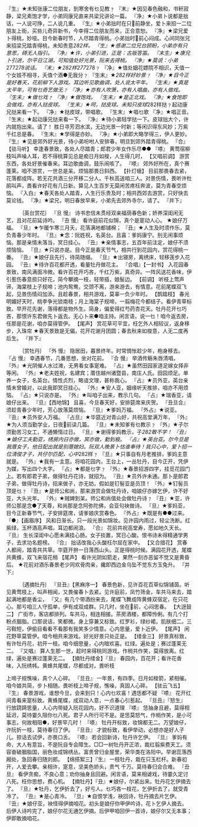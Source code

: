 <!-- { "loadSidebar": true } -->
『生』★未知张康二位朋友，到寒舍有乜见教﹖ 
『末』★因见春色融和，书轩寂静，梁兄素饱才学，小弟同康兄直来共梁兄讲论一篇。 
『净』★小弟卜说都是拙话，一人说可挣，二人说几重。 
『生』★小弟拙时在只前静坐，爱卜来招一二位朋友上街，买些儿奇异新书，今幸得二位朋友而来，正合意恕。 
『净』★梁兄爱卜得桃，妙哑。目今新春时节，人尽踏青得桃。小弟拙时前心闷成。心间同张兄来招梁兄踏青得桃，未知贵意*282样。 
『生』★感谢二位兄台顾盼，小弟亦有只意思，碍无人指引。 
『净』★许，小弟引进，正是：古版答笛。 
『末生』★康兄卜引进，尔平日江湖，可知值处好光景，阮来去得桃。 
『净』★莫说：小弟*277*278说话。 
『末』★*282样*277*278﹖ 
『净』★值处姻花嫖院不相识，夭值一个女妓不相寻，夭值个酒●无我分﹖ 
『生末』★*282样好妙景﹖ 
『净』★目今正是好春天，花前柳下人游戏。耳边听见歌曲调，处人说太平年。 
『生末』★真是太平年，可有乜奇艺做无﹖ 
『净』★亦有人吹箫，亦有人唱曲，亦有人做戏。 
『生末』★做乜戏﹖ 
『净』★做饱戏。 
『生末』★是正北戏。 
『净』★食饱即会做戏，亦有人挞皮球。 
『生末』★呵，挞皮球。未知只皮球*282样挞﹖起动康兄挞来看一下。 
『净』★挞皮球，带唱歌。 
『生末』★唱乜歌 
『净』★唱正音。 
『生末』★起动康兄挞来看一下。 
『净』★待小弟轻学挞一下。皮球拙大个，许内就抱出来。请了！ 胜日寻芳泗水滨，无边光景一时新；等闲识得东风妙；万紫千红总是春。 
『生末』★学得是亦妙。 
『净』★小弟即大略学得三，伊人更妙。 
『生』★见是郊外好光景，待小弟吩咐人安排春，明旦到郊外踏青得桃。 
『合』【驻马听】  幸逢春景致，各处人尽踏青；郎君少年女作乐尽●● 
『嗏』 黄莺宿柳枝叫声噪人耳，若不得桃算见总是痴日月如梭，人生得几时， 
【又唱前调】  游赏东西，各处好景催春来。耳边歌曲调，鼓乐闹咳了。 
『嗏』 郊外好所在，真个赛蓬莱。咱不游赏，一世总是呆。烦恼那畏日斜西。 
【扑灯蛾】  目前那畏春去紧，花落都成阵。若无花共酒三分开移二分人。千秋高送咱三人。对景伤情，畏听许杜鹃叫声，畏看许好花有几日新。算见人生百岁无莫闲苦疼枉奔波，莫为青春空烦恼。 
『入白』★春天各处人踏青，人生行乐贵及时；相共西郊去游赏，只好快去莫论钱。 
『净』★梁兄，明日春放早来，小弟先去郊外寺尔，请了。 
『并下』 

　　　｛英台赏花｝ 
『旦 慢』 诗书忠信未贯经双亲福荫春色新；娇养深闺闲无艺，且对花前延诗吟。 
『丑 慢』 看许庭前花似锦，真个是寔动人心。 
★娘仔万福。 
『旦』★乍暖乍寒三月夭，花落满地都铺棉； 
『丑』★人生及时须作乐，莫负青春少年时。 
『旦』★念：阮姓祝，名英台。且喜：爹妈康宁。别无闲事烦恼。那是亲情未落当，冥日挂心。 
『丑』★亲情事志，五百年前注定，娘仔不须烦恼恼。 
『旦』★只说亦是。目今正是春天节气，相共行到花园内，赏花得桃一番。 
『丑』★娘仔且先行，待简随缀。 
『旦』★出寝房，离绣床，轻移莲步入花园。 
『丑』★待许百花都开透，看量牡丹做花主。 
『合唱』【一封书】  入花园春景致，南风满面冷微。看许百花开巧吝，千红万紫，真奇异。一阵风送花香味，伊引惹伤春意掠只好花，简今攀摘一枝，轻带插，娘髻边。 
【前调】  听枝上莺声谛，海棠枝上子规啼；池内鸳鸯，交颈不离，游来游去，有情意。花前尾蝶双飞起，见景伤情闷加添。且趁春景，相共游戏，莫辜一负少年时。 
【鹊踏枝】  春光明媚好天时，桃李争光锁南枝；月上海棠子规啼，一翦梅花今都结子。看伊青草标致。早开花先谢，落得都是物外生。简身，偏爱得红芍药杏花天。牡丹花开乜巧吝，那恨许东君做先卜返去。无心卜来●咱主持。闲言语，说一乜！咱今返去房，任那是花谢，咱亦莫得管伊。 
【尾声】   赏花草可平宜，枉乞外人相较议，返身移步，入珠帘 
★春天景致是无偏，花开花谢月团圆；春去秋来如梭意，人无二度再后生。 
『并下』 


　　　｛赏牡丹｝ 
『外 慢』 隐居田，暮景终年。时常惆怅趁少年，枹身移去。 
『占 慢』 幸遇春节，几番思想，坐对花前。 
『合 慢』 举酒传觞朱唇清唱， 
『外』★光阴催人水过滩，无男看女事寔难。 
『占』★虽然田园家道足嫁女择非等闲。 
『外』★老夫姓祝，名建宾；厝住越州诸暨县，南庄人氏。田园烦足。单养一女子，名英台。情性贞烈，略谙文理，甚称我心。 
『占』★员外亚，英台亲情未曾婚对，以此我即冥日挂心。 
『外』★安人亚，姻缘听天推排，咱亦不用烦恼。 
『占』★只说亦是。 
『外』★叫咱子出来，教示几句。 
『占』★瑞香亚，请娘仔出来。 
『旦』【西地锦】  且喜，今旦春天好，安排筵席来庆贺。 
『丑旦合』 须趁青春少年时，芳心放落莫烦恼。 
『旦』★爹妈万福。 
『外占』★说亚。 
『丑』★员外安人万福。 
『占旦』★华筵近对青山好，共祝高堂满万年， 
『外』★为人须当勤学业，日夜前读几篇。 
『旦』★未知爹有乜教示﹖ 
『外』★子尔须勤苦习女工，不通懒惰过日。 
『旦』★谢得爹妈教示，子*282敢不学！ 
『丑』★娘仔工夫勤亚，绣房内日亦做，冥亦做，勤到极。 
『占』★英台亚。尔今旦是我厝女子，他日配出就是别厝媳妇。阮双人晚景卜怙谁奉待！我只心中，爱卜招一位清俊才子，共仔尔匹配，心中*282样﹖ 
『旦』★只事自有月老推排，爹妈主意就是。 
『外』★我有一主意。将咱花园内，王台上，一丛牡丹，目今正开，凭伊为媒，写出四个大字。 
『占』★都是乜字﹖ 
『外』★春景招游四字，挂觅花园门上。若有郎君子弟，做得牡丹花诗，就招为。 
『丑』★员外许未通。那卜是郎君子弟，做得牡丹诗，招来做子，亦无妨。假如是钉髻亚是员顶！ 
『外』★钉髻员顶是乜﹖ 
『丑』★是师公和尚，那来游赏会做牡丹诗，咱娘仔亦嫁乞伊，许不好亚，大头光年。 
『外』★贼婢到呆。师公和尚值处会做牡丹诗﹖ 
『丑』★亚，许师公那是念●了天尊，和尚那是念阿弥陀佛，会亚句袂做诗。 
『旦』★爹妈亚，目今正新春节气，子安排筵席，请爹娘庆赏春色。 
『外占』★既是有●●过来。 
『●』【画眉序】  风和日渐长。只一段光景如锦妆。见许园内雨过，轻尘洗断。红紫绿，玉杯酒高声唱，耳边都闹浪。 
『合』 花前共祝高堂寿，愿如地久天长。 
『旦』 生长深闺中心愿未满挂心肠。女子掞置，冥日心酸。恨书诗未得精通学男子，去求功名题榜。 
『合』 拙话改我心头酸枉尔屈在家中。 
【又合措花】  赏春人都闹，踏青共共草。华筵开拚一日落西山头。正是得桃时候。满园花开透，尾蝶共黄蜂，双飞来宿花梢 
【尾声】  看许光阴如箭走，果然一刻亦恶留不觉又是黄昏后。 
★花前对酒乐春景老少同欢骨肉亲，纔即西边金乌坠不觉东方玉兔升。 『并下』 


　　　｛遇摘牡丹｝ 
『旦丑』【黑麻序一】  春景色新，见许百花百草似锦铺茵。听见黄莺枝上，叫声相闻，又畏催春卜去紧。见许庭前，凤竹筛金，车共马来去，踏起满地都是香尘， 
『又』有几个带酒纷来去，尾蝶飞舞成阵黄蜂双宿定，在只花心。那亏咱三人守孤单，伊有成双成群。只几时，坐在前，心闷思春。 
【大迓鼓二】 广街市，客店都排列。车共马，相连相接。茶房酒楼，都障怜俐。有几个打粉点胭脂。口那说话，笑都微。身上穿兼又标致。红罗衫，绿纱裙，肌肤细二。三弓鞋短，伊偷目看看不看那有我笑多少情意。心内思量，爱卜近伊。 
【尾声】 闲花野草莫管伊。咱今相共来游戏。好光好景只处正是。 
【缕金三】 好景真标致，有许牡丹花，初开一枝。咱今细思量，心内暗欢喜。红绿。遍处是；赛过蓬莱无二。 
『又唱』 算人生那一世，趁时来得桃同游戏。作梢共作笑，莫得放离。红绿，遍处是赛过蓬莱无二。 
【摘牡丹缕金】『旦』 春园内，百花开；看许花香味，入阮绣帏。黄蜂共尾蝶，尽都成对。畏听枝 

上啼子规憔噪，真个人心碎。 
『旦丑』 一年景，有四季。日月如梭箭，紧相催。咱今娘共简，步卜相随。畏听枝上啼子规，憔噪，真固人心碎。 
【驻云飞五】『生』 春景游戏，谁想今旦，会来到只！心内乜欢喜！遇恁都不疑 
『嗏』 花开红间青看来寔标致。黄蜂尾蝶，成双动人意，一点春心引惹起。 
『旦丑』『怒生』 行放跷踦思量，人心内带疑入阮花园内，好不识道理 
『嗏』 恁抽身且避，莫得相延迟，莫待霎久阻你乜八死。君子人所行可不是。是恁莫怒气，作梢作笑，是小可事志，何故相阻●，好景罕几时！ 
『嗏』 牡丹开标致，妆锦都无二。万望娘仔，许阮折一枝，莫待春归了伊。 
『旦丑』 才貌标致，看伊举动，必想亦是好人子儿。掠话去试伊，亦畏口舌。 
『嗏』 若会回新诗，牡丹许乞伊。 
『旦』 爹妈有命，大人有意旨，不是阮自专会障生。□□一树牡丹开正浓，裁红翦紫费天工。须容奋破胭脂国，丽色妆成锦绣丛。富贵曾归金屋里，荣华类在洛阳中。早谢蕊落西厢处，急回春归随刘郎。 
【绵搭絮三】『生』 一枝牡丹，栽在只玉栏杆。新春初开，人爱去攀。亲相许，寔意，坚美色娇头，贵气 
千万。莫待春归会合难。 
『丑旦』 看伊贪痴，不良心意；劝你抽身且回避。闲言语，莫来相谑戏，待霎久定讨八死。枉你思想，费心机。 
【摘牡丹】『丑』★娘仔，尔紧出来。牡丹花乞伊摘去了。 
『旦』★牡丹，乞伊折去了，好亏人。乜巧吝一枝花，乞伊折去了，就受青冷了。 
『丑』★是心青冷。 
『旦』★自恨学浅，袂回诗，牡丹摘去片乞伊。 
『丑』★娘仔亚，袂怪得伊摘咱花。初头是娘仔你甲伊吟诗，花卜乞伊人摘去。后伊人诗吟完了，娘仔尔花无通乞伊摘。后伊甲咱回伊一首诗，娘仔尔又无本事；伊即敢摘咱花。 
